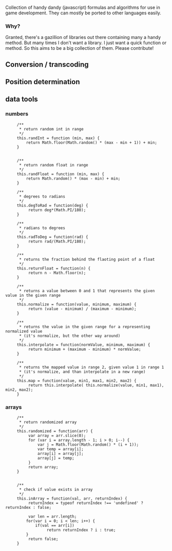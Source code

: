 Collection of handy dandy (javascript) formulas and algorithms for use in game development. They can mostly be ported to other languages easily.

### Why?
Granted, there's a gazillion of libraries out there containing many a handy method. But many times I don't want a library. I just want a quick function or method. So this aims to be a big collection of them. Please contribute! 

## Conversion / transcoding

## Position determination

## data tools

### numbers
```
     /**
      * return random int in range
      */
     this.randInt = function (min, max) {
         return Math.floor(Math.random() * (max - min + 1)) + min;
     }
     
     
     /**
      * return random float in range
      */
     this.randFloat = function (min, max) {
         return Math.random() * (max - min) + min;
     }
     
     /**
      * degrees to radians
      */
     this.degToRad = function(deg) {
          return deg*(Math.PI/180);
     }

     /**
      * radians to degrees
      */
     this.radToDeg = function(rad) {
          return rad/(Math.PI/180);
     }

     /**
      * returns the fraction behind the flaoting point of a float
      */
     this.returnFloat = function(n) {
          return n - Math.floor(n);
     }

     /**
      * returns a value between 0 and 1 that represents the given value in the given range
      */
     this.normalize = function(value, minimum, maximum) {
          return (value - minimum) / (maximum - minimum);
     }

     /**
      * returns the value in the given range for a representing normalized value
      * (it's normalize, but the other way around)
      */
     this.interpolate = function(normValue, minimum, maximum) {
          return minimum + (maximum - minimum) * normValue;
     }    
     
     /**
      * returns the mapped value in range 2, given value 1 in range 1
      * (it's normalize, and than interpolate in a new range)
      */
     this.map = function(value, min1, max1, min2, max2) {
          return this.interpolate( this.normalize(value, min1, max1), min2, max2);
     } 
```

### arrays

```
     /**
      * return randomized array
      */
     this.randomized = function(arr) {
          var array = arr.slice(0);
          for (var i = array.length - 1; i > 0; i--) {
              var j = Math.floor(Math.random() * (i + 1));
              var temp = array[i];
              array[i] = array[j];
              array[j] = temp;
          }
          return array;
     }


     /**
      * check if value exists in array
      */
     this.inArray = function(val, arr, returnIndex) {
          returnIndex = typeof returnIndex !== 'undefined' ? returnIndex : false;

          var len = arr.length;
         for(var i = 0; i < len; i++) {
             if(val == arr[i]) 
                  return returnIndex ? i : true;
         }
          return false;
     }
```
